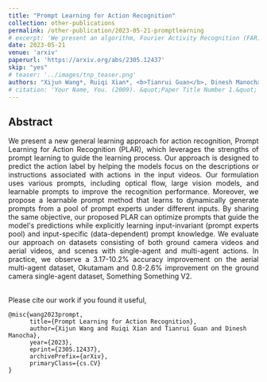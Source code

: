 ```yaml
---
title: "Prompt Learning for Action Recognition"
collection: other-publications
permalink: /other-publication/2023-05-21-promptlearning
# excerpt: 'We present an algorithm, Fourier Activity Recognition (FAR), for UAV video activity recognition. Our formulation uses a novel Fourier object disentanglement method to innately separate out the human agent (which is typically small) from the background. Our disentanglement technique operates in the frequency domain to characterize the extent of temporal change of spatial pixels, and exploits convolution-multiplication properties of Fourier transform to map this representation to the corresponding object-background entangled features obtained from the network. To encapsulate contextual information and long-range space-time dependencies, we present a novel Fourier Attention algorithm, which emulates the benefits of self-attention by modeling the weighted outer product in the frequency domain. Our Fourier attention formulation uses much fewer computations than self-attention. We have evaluated our approach on multiple UAV datasets including UAV Human RGB, UAV Human Night, Drone Action, and NEC Drone. We demonstrate a relative improvement of 8.02% - 38.69% in top-1 accuracy and up to 3 times faster over prior works.'
date: 2023-05-21
venue: 'arxiv'
paperurl: 'https://arxiv.org/abs/2305.12437'
skip: "yes"
# teaser: '../images/tnp_teaser.png'
authors: "Xijun Wang*, Ruiqi Xian*, <b>Tianrui Guan</b>, Dinesh Manocha"
# citation: 'Your Name, You. (2009). &quot;Paper Title Number 1.&quot; <i>Journal 1</i>. 1(1).'
---
```



## Abstract

<div style="text-align: justify">We present a new general learning approach for action recognition, Prompt Learning for Action Recognition (PLAR), which leverages the strengths of prompt learning to guide the learning process. Our approach is designed to predict the action label by helping the models focus on the descriptions or instructions associated with actions in the input videos. Our formulation uses various prompts, including optical flow, large vision models, and learnable prompts to improve the recognition performance. Moreover, we propose a learnable prompt method that learns to dynamically generate prompts from a pool of prompt experts under different inputs. By sharing the same objective, our proposed PLAR can optimize prompts that guide the model's predictions while explicitly learning input-invariant (prompt experts pool) and input-specific (data-dependent) prompt knowledge. We evaluate our approach on datasets consisting of both ground camera videos and aerial videos, and scenes with single-agent and multi-agent actions. In practice, we observe a 3.17-10.2% accuracy improvement on the aerial multi-agent dataset, Okutamam and 0.8-2.6% improvement on the ground camera single-agent dataset, Something Something V2.</div>

<br>

Please cite our work if you found it useful,

```
@misc{wang2023prompt,
      title={Prompt Learning for Action Recognition}, 
      author={Xijun Wang and Ruiqi Xian and Tianrui Guan and Dinesh Manocha},
      year={2023},
      eprint={2305.12437},
      archivePrefix={arXiv},
      primaryClass={cs.CV}
}
```
